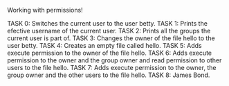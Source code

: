 Working with permissions!

TASK 0: Switches the current user to the user betty.
TASK 1: Prints the efective username of the current user.
TASK 2:	Prints all the groups the current user is part of.
TASK 3: Changes the owner of the file hello to the user betty.
TASK 4: Creates an empty file called hello.
TASK 5: Adds execute permission to the owner of the file hello.
TASK 6: Adds execute permission to the owner and the group owner and read permission to other users to the file hello.
TASK 7: Adds execute permission to the owner, the group owner and the other users to the file hello.
TASK 8: James Bond.
